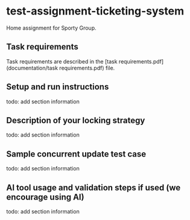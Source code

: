 # test-assignment-ticketing-system
Home assignment for Sporty Group.

## Task requirements
Task requirements are described in the [task requirements.pdf](documentation/task requirements.pdf) file.

## Setup and run instructions
todo: add section information

## Description of your locking strategy
todo: add section information

## Sample concurrent update test case
todo: add section information

## AI tool usage and validation steps if used (we encourage using AI)
todo: add section information
